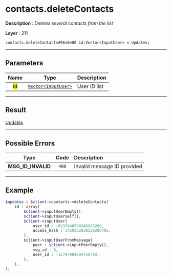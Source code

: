 # contacts.deleteContacts

**Description** : *Deletes several contacts from the list*

**Layer** : 211

```tl
contacts.deleteContacts#96a0e00 id:Vector<InputUser> = Updates;
```

---

## Parameters

| Name | Type | Description |
| :---: | :---: | :--- |
| <mark>id</mark> | [`Vector<InputUser>`](type/InputUser) | User ID list |

---

## Result

[Updates](type/Updates)

---

## Possible Errors

| Type | Code | Description |
| :---: | :---: | :--- |
| **MSG_ID_INVALID** | `400` | Invalid message ID provided |

---

## Example

```php
$updates = $client->contacts->deleteContacts(
	id : array(
		$client->inputUserEmpty(),
		$client->inputUserSelf(),
		$client->inputUser(
			user_id : -6937048568348933269,
			access_hash : 3420362838139206405,
		),
		$client->inputUserFromMessage(
			peer : $client->inputPeerEmpty(),
			msg_id : 6,
			user_id : -12707904694730710,
		),
	),
);
```
